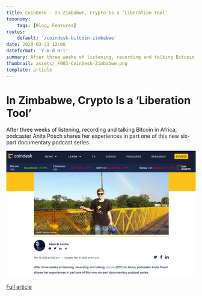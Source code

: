 ```yaml
---
title: CoinDesk - In Zimbabwe, Crypto Is a ‘Liberation Tool’
taxonomy:
    tags: [Blog, Features]
routes:
    default: '/coindesk-bitcoin-zimbabwe'
date: 2020-03-21 12:00
dateformat: 'Y-m-d H:i'
summary: After three weeks of listening, recording and talking Bitcoin in Africa, podcaster Anita Posch shares her experiences.
thumbnail: assets/_F003-CoinDesk-Zimbabwe.png
template: article
---
```



# In Zimbabwe, Crypto Is a ‘Liberation Tool’

After three weeks of listening, recording and talking Bitcoin in Africa, podcaster Anita Posch shares her experiences in part one of this new six-part documentary podcast series.

[![Zimbabwe Special on CoinDesk](assets/_F003-CoinDesk-Zimbabwe.png)](https://www.coindesk.com/bitcoin-in-zimbabwe-part-1-of-a-new-documentary-podcast-series)

[Full article](https://www.coindesk.com/bitcoin-in-zimbabwe-part-1-of-a-new-documentary-podcast-series)
